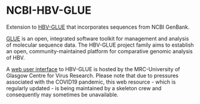 # NCBI-HBV-GLUE
Extension to
[HBV-GLUE](https://github.com/giffordlabcvr/HBV-GLUE) that incorporates sequences from NCBI GenBank.

[GLUE](http://glue-tools.cvr.gla.ac.uk/) is an open, integrated software toolkit for management and analysis of molecular sequence data.
The HBV-GLUE project family aims to establish an open, community-maintained platform for comparative genomic analysis of HBV.

A 
[web user interface](http://hbv-glue.cvr.gla.ac.uk/) to HBV-GLUE is hosted by the MRC-University of Glasgow Centre for Virus Research.
Please note that due to pressures associated with the COVID19 pandemic, this web resource - which is regularly updated - is being maintained by a skeleton crew and consequently may sometimes be unavailable. 
